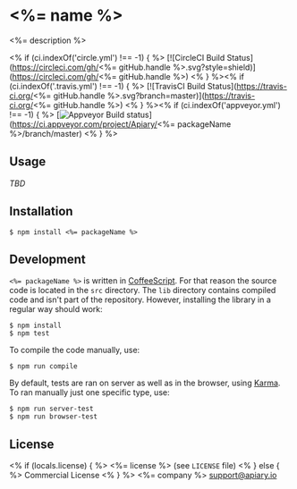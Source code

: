 # <%= name %>

<%= description %>

<% if (ci.indexOf('circle.yml') !== -1) { %>
[![CircleCI Build Status](https://circleci.com/gh/<%= gitHub.handle %>.svg?style=shield)](https://circleci.com/gh/<%= gitHub.handle %>)
<% } %><% if (ci.indexOf('.travis.yml') !== -1) { %>
[![TravisCI Build Status](https://travis-ci.org/<%= gitHub.handle %>.svg?branch=master)](https://travis-ci.org/<%= gitHub.handle %>)
<% } %><% if (ci.indexOf('appveyor.yml') !== -1) { %>
[![Appveyor Build status](https://ci.appveyor.com/api/projects/status/.../branch/master?svg=true)](https://ci.appveyor.com/project/Apiary/<%= packageName %>/branch/master)
<% } %>

## Usage

_TBD_

## Installation

```shell
$ npm install <%= packageName %>
```

## Development

`<%= packageName %>` is written in [CoffeeScript](http://coffeescript.org/).
For that reason the source code is located in the `src` directory. The `lib`
directory contains compiled code and isn't part of the repository. However,
installing the library in a regular way should work:

```shell
$ npm install
$ npm test
```

To compile the code manually, use:

```shell
$ npm run compile
```

By default, tests are ran on server as well as in the browser, using
[Karma](karma-runner.github.io/). To ran manually just one specific type, use:

```shell
$ npm run server-test
$ npm run browser-test
```

## License

<% if (locals.license) { %>
<%= license %> (see `LICENSE` file)
<% } else { %>
Commercial License
<% } %>
<%= company %> <support@apiary.io>
